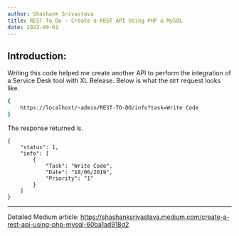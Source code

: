 ```yaml
---
author: Shashank Srivastava
title: REST To Do - Create a REST API Using PHP & MySQL
date: 2022-09-01
---
```

## Introduction:  
Writing this code helped me create another API to perform the integration of a Service Desk tool with XL Release. Below is what the `GET` request looks like.

```bash
{
    https://localhost/~admin/REST-TO-DO/info?task=Write Code
}
```

The response returned is.

```
{
    "status": 1,
    "info": [
        {
            "Task": "Write Code",
            "Date": "18/06/2019",
            "Priority": "1"
        }
    ]
}
```

---
Detailed Medium article: https://shashanksrivastava.medium.com/create-a-rest-api-using-php-mysql-60ba1ad918d2
